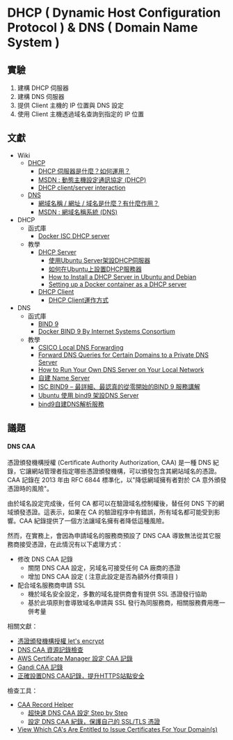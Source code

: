 # DHCP ( Dynamic Host Configuration Protocol ) & DNS ( Domain Name System )

## 實驗

1. 建構 DHCP 伺服器
2. 建構 DNS 伺服器
3. 提供 Client 主機的 IP 位置與 DNS 設定
4. 使用 Client 主機透過域名查詢到指定的 IP 位置

## 文獻

+ Wiki
    - [DHCP](https://zh.wikipedia.org/wiki/%E5%8A%A8%E6%80%81%E4%B8%BB%E6%9C%BA%E8%AE%BE%E7%BD%AE%E5%8D%8F%E8%AE%AE)
        + [DHCP 伺服器是什麼？如何運用？](https://www.stockfeel.com.tw/dhcp%E4%BC%BA%E6%9C%8D%E5%99%A8%E6%98%AF%E4%BB%80%E9%BA%BC%EF%BC%9F%E5%A6%82%E4%BD%95%E9%81%8B%E7%94%A8%EF%BC%9F/)
        + [MSDN : 動態主機設定通訊協定 (DHCP)](https://docs.microsoft.com/zh-tw/windows-server/networking/technologies/dhcp/dhcp-top)
        + [DHCP client/server interaction](https://www.ibm.com/docs/en/i/7.1?topic=concepts-dhcp-clientserver-interaction)
    - [DNS](https://zh.wikipedia.org/wiki/%E5%9F%9F%E5%90%8D%E7%B3%BB%E7%BB%9F)
        + [網域名稱 / 網址 / 域名是什麼？有什麼作用？](https://www.net-chinese.com.tw/nc/index.php/MenuLink/Index/AboutDomainName)
        + [MSDN : 網域名稱系統 (DNS)](https://docs.microsoft.com/zh-tw/windows-server/networking/dns/dns-top)
+ DHCP
    - 函式庫
        + [Docker ISC DHCP server](https://hub.docker.com/r/networkboot/dhcpd/)
    - 教學
        + [DHCP Server](https://www.twbsd.org/cht/book/ch18.htm)
            - [使用Ubuntu Server架設DHCP伺服器](https://magiclen.org/ubuntu-server-dhcp/)
            - [如何在Ubuntu上設置DHCP服務器](https://ubuntuqa.com/zh-tw/article/10932.html)
            - [How to Install a DHCP Server in Ubuntu and Debian](https://www.tecmint.com/install-dhcp-server-in-ubuntu-debian/)
            - [Setting up a Docker container as a DHCP server](https://gist.github.com/mikejoh/04978da4d52447ead7bdd045e878587d)
        + [DHCP Client](https://www.cisco.com/c/en/us/td/docs/ios-xml/ios/ipaddr_dhcp/configuration/15-sy/dhcp-15-sy-book/config-dhcp-client.pdf)
            - [DHCP Client運作方式](https://blog.dabinn.net/dhcp-client%E9%81%8B%E4%BD%9C%E6%96%B9%E5%BC%8F/)
+ DNS
    - 函式庫
        + [BIND 9](https://www.isc.org/bind/)
        + [Docker BIND 9 By Internet Systems Consortium](https://hub.docker.com/_/bind9/plans/3af94cc6-b9c6-43c2-8658-e617ef977949?tab=instructions)
    - 教學
        + [CSICO Local DNS Forwarding](https://docs.umbrella.com/deployment-umbrella/docs/6-local-dns-forwarding)
        + [Forward DNS Queries for Certain Domains to a Private DNS Server](https://www.draytek.com/support/knowledge-base/5264)
        + [How to Run Your Own DNS Server on Your Local Network](https://www.cloudsavvyit.com/14816/how-to-run-your-own-dns-server-on-your-local-network/)
        + [自建 Name Server](https://wcc723.github.io/dns/2019/04/25/custom_name_server/)
        + [ISC BIND9 – 最詳細、最認真的從零開始的BIND 9 服務講解](https://codingnote.cc/zh-tw/p/334131/)
        + [Ubuntu 使用 bind9 架設DNS Server](https://eric0806.blogspot.com/2014/06/ubuntu-bind9-dns-server.html)
        + [bind9自建DNS解析服務](https://ithelp.ithome.com.tw/articles/10255408)

## 議題

#### DNS CAA

憑證頒發機構授權 (Certificate Authority Authorization, CAA) 是一種 DNS 紀錄，它讓網站管理者指定哪些憑證頒發機構，可以頒發包含其網站域名的憑證。CAA 記錄在 2013 年由 RFC 6844 標準化，以"降低網域擁有者對於 CA 意外頒發憑證時的風險"。

由於域名設定完成後，任何 CA 都可以在驗證域名控制權後，替任何 DNS 下的網域頒發憑證。這表示，如果在 CA 的驗證程序中有錯誤，所有域名都可能受到影響。CAA 紀錄提供了一個方法讓域名擁有者降低這種風險。

然而，在實務上，會因為申請域名的服務商預設了 DNS CAA 導致無法從其它服務商接受憑證，在此情況有以下處理方式：

+ 修改 DNS CAA 記錄
    - 關閉 DNS CAA 設定，另域名可接受任何 CA 廠商的憑證
    - 增加 DNS CAA 設定 ( 注意此設定是否為額外付費項目 )
+ 配合域名服務商申請 SSL
    - 機於域名安全設定，多數的域名提供商會有提供 SSL 憑證發行協助
    - 基於此項原則會導致域名申請與 SSL 發行為同服務商，相關服務費用應一併考量

相關文獻：

+ [憑證頒發機構授權 let's encrypt](https://letsencrypt.org/zh-tw/docs/caa/)
+ [DNS CAA 資源記錄檢查](https://docs.digicert.com/zh-tw/manage-certificates/dns-caa-resource-record-check/)
+ [AWS Certificate Manager 設定 CAA 記錄](https://docs.aws.amazon.com/zh_tw/acm/latest/userguide/setup-caa.html)
+ [Gandi CAA 記錄](https://docs.gandi.net/zh-hant/domain_names/faq/record_types/caa_record.html)
+ [正確設置DNS CAA記錄，提升HTTPS站點安全](https://kknews.cc/zh-tw/news/xvbpryr.html)

檢查工具：

+ [CAA Record Helper](https://sslmate.com/caa/)
    - [超快速 DNS CAA 設定 Step by Step](https://cjk.aiao.today/dns-caa-setting-step-by-step/)
    - [設定 DNS CAA 紀錄，保護自己的 SSL/TLS 憑證](https://ezbox.idv.tw/112/dns-caa-protec-ssl-tls-certificate/)
+ [View Which CA's Are Entitled to Issue Certificates For Your Domain(s)](https://www.entrust.com/resources/certificate-solutions/tools/caa-lookup)
